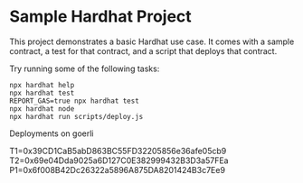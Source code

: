 # Sample Hardhat Project

This project demonstrates a basic Hardhat use case. It comes with a sample contract, a test for that contract, and a script that deploys that contract.

Try running some of the following tasks:

```shell
npx hardhat help
npx hardhat test
REPORT_GAS=true npx hardhat test
npx hardhat node
npx hardhat run scripts/deploy.js
```
Deployments on goerli

T1=0x39CD1CaB5abD863BC55FD32205856e36afe05cb9
T2=0x69e04Dda9025a6D127C0E382999432B3D3a57FEa
P1=0x6f008B42Dc26322a5896A875DA8201424B3c7Ee9
